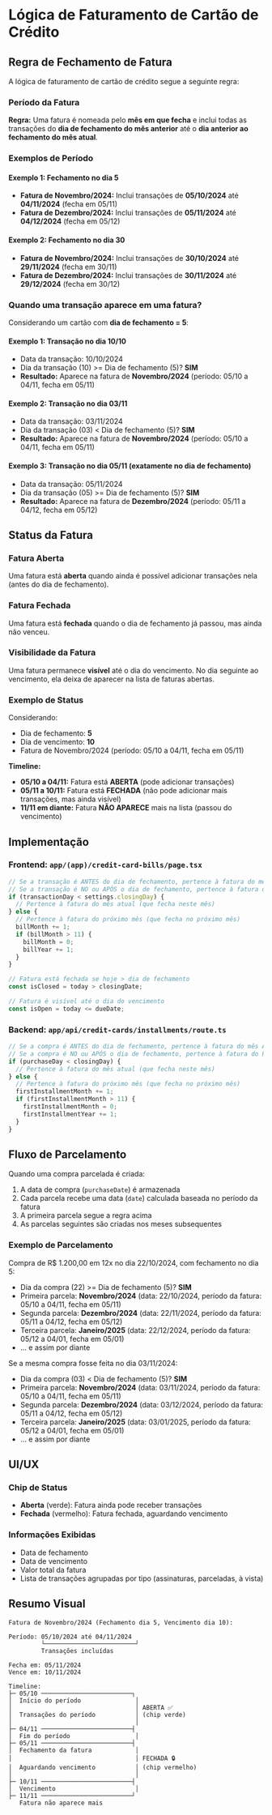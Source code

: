 # Lógica de Faturamento de Cartão de Crédito

## Regra de Fechamento de Fatura

A lógica de faturamento de cartão de crédito segue a seguinte regra:

### Período da Fatura

**Regra:** Uma fatura é nomeada pelo **mês em que fecha** e inclui todas as transações do **dia de fechamento do mês anterior** até o **dia anterior ao fechamento do mês atual**.

### Exemplos de Período

#### Exemplo 1: Fechamento no dia 5

- **Fatura de Novembro/2024:** Inclui transações de **05/10/2024** até **04/11/2024** (fecha em 05/11)
- **Fatura de Dezembro/2024:** Inclui transações de **05/11/2024** até **04/12/2024** (fecha em 05/12)

#### Exemplo 2: Fechamento no dia 30

- **Fatura de Novembro/2024:** Inclui transações de **30/10/2024** até **29/11/2024** (fecha em 30/11)
- **Fatura de Dezembro/2024:** Inclui transações de **30/11/2024** até **29/12/2024** (fecha em 30/12)

### Quando uma transação aparece em uma fatura?

Considerando um cartão com **dia de fechamento = 5**:

#### Exemplo 1: Transação no dia 10/10

- Data da transação: 10/10/2024
- Dia da transação (10) >= Dia de fechamento (5)? **SIM**
- **Resultado:** Aparece na fatura de **Novembro/2024** (período: 05/10 a 04/11, fecha em 05/11)

#### Exemplo 2: Transação no dia 03/11

- Data da transação: 03/11/2024
- Dia da transação (03) < Dia de fechamento (5)? **SIM**
- **Resultado:** Aparece na fatura de **Novembro/2024** (período: 05/10 a 04/11, fecha em 05/11)

#### Exemplo 3: Transação no dia 05/11 (exatamente no dia de fechamento)

- Data da transação: 05/11/2024
- Dia da transação (05) >= Dia de fechamento (5)? **SIM**
- **Resultado:** Aparece na fatura de **Dezembro/2024** (período: 05/11 a 04/12, fecha em 05/12)

## Status da Fatura

### Fatura Aberta

Uma fatura está **aberta** quando ainda é possível adicionar transações nela (antes do dia de fechamento).

### Fatura Fechada

Uma fatura está **fechada** quando o dia de fechamento já passou, mas ainda não venceu.

### Visibilidade da Fatura

Uma fatura permanece **visível** até o dia do vencimento. No dia seguinte ao vencimento, ela deixa de aparecer na lista de faturas abertas.

### Exemplo de Status

Considerando:

- Dia de fechamento: **5**
- Dia de vencimento: **10**
- Fatura de Novembro/2024 (período: 05/10 a 04/11, fecha em 05/11)

**Timeline:**

- **05/10 a 04/11:** Fatura está **ABERTA** (pode adicionar transações)
- **05/11 a 10/11:** Fatura está **FECHADA** (não pode adicionar mais transações, mas ainda visível)
- **11/11 em diante:** Fatura **NÃO APARECE** mais na lista (passou do vencimento)

## Implementação

### Frontend: `app/(app)/credit-card-bills/page.tsx`

```typescript
// Se a transação é ANTES do dia de fechamento, pertence à fatura do mês ATUAL
// Se a transação é NO ou APÓS o dia de fechamento, pertence à fatura do PRÓXIMO mês
if (transactionDay < settings.closingDay) {
  // Pertence à fatura do mês atual (que fecha neste mês)
} else {
  // Pertence à fatura do próximo mês (que fecha no próximo mês)
  billMonth += 1;
  if (billMonth > 11) {
    billMonth = 0;
    billYear += 1;
  }
}

// Fatura está fechada se hoje > dia de fechamento
const isClosed = today > closingDate;

// Fatura é visível até o dia do vencimento
const isOpen = today <= dueDate;
```

### Backend: `app/api/credit-cards/installments/route.ts`

```typescript
// Se a compra é ANTES do dia de fechamento, pertence à fatura do mês ATUAL
// Se a compra é NO ou APÓS o dia de fechamento, pertence à fatura do PRÓXIMO mês
if (purchaseDay < closingDay) {
  // Pertence à fatura do mês atual (que fecha neste mês)
} else {
  // Pertence à fatura do próximo mês (que fecha no próximo mês)
  firstInstallmentMonth += 1;
  if (firstInstallmentMonth > 11) {
    firstInstallmentMonth = 0;
    firstInstallmentYear += 1;
  }
}
```

## Fluxo de Parcelamento

Quando uma compra parcelada é criada:

1. A data de compra (`purchaseDate`) é armazenada
2. Cada parcela recebe uma data (`date`) calculada baseada no período da fatura
3. A primeira parcela segue a regra acima
4. As parcelas seguintes são criadas nos meses subsequentes

### Exemplo de Parcelamento

Compra de R$ 1.200,00 em 12x no dia 22/10/2024, com fechamento no dia 5:

- Dia da compra (22) >= Dia de fechamento (5)? **SIM**
- Primeira parcela: **Novembro/2024** (data: 22/10/2024, período da fatura: 05/10 a 04/11, fecha em 05/11)
- Segunda parcela: **Dezembro/2024** (data: 22/11/2024, período da fatura: 05/11 a 04/12, fecha em 05/12)
- Terceira parcela: **Janeiro/2025** (data: 22/12/2024, período da fatura: 05/12 a 04/01, fecha em 05/01)
- ... e assim por diante

Se a mesma compra fosse feita no dia 03/11/2024:

- Dia da compra (03) < Dia de fechamento (5)? **SIM**
- Primeira parcela: **Novembro/2024** (data: 03/11/2024, período da fatura: 05/10 a 04/11, fecha em 05/11)
- Segunda parcela: **Dezembro/2024** (data: 03/12/2024, período da fatura: 05/11 a 04/12, fecha em 05/12)
- Terceira parcela: **Janeiro/2025** (data: 03/01/2025, período da fatura: 05/12 a 04/01, fecha em 05/01)
- ... e assim por diante

## UI/UX

### Chip de Status

- **Aberta** (verde): Fatura ainda pode receber transações
- **Fechada** (vermelho): Fatura fechada, aguardando vencimento

### Informações Exibidas

- Data de fechamento
- Data de vencimento
- Valor total da fatura
- Lista de transações agrupadas por tipo (assinaturas, parceladas, à vista)

## Resumo Visual

```
Fatura de Novembro/2024 (Fechamento dia 5, Vencimento dia 10):

Período: 05/10/2024 até 04/11/2024
         └─────────────────────────┘
         Transações incluídas

Fecha em: 05/11/2024
Vence em: 10/11/2024

Timeline:
├─ 05/10 ─────────────────────────┐
│  Início do período               │
│                                  │ ABERTA ✅
│  Transações do período           │ (chip verde)
│                                  │
├─ 04/11 ─────────────────────────┤
│  Fim do período                  │
├─ 05/11 ─────────────────────────┤
│  Fechamento da fatura            │
│                                  │ FECHADA 🔒
│  Aguardando vencimento           │ (chip vermelho)
│                                  │
├─ 10/11 ─────────────────────────┤
│  Vencimento                      │
├─ 11/11 ─────────────────────────┘
   Fatura não aparece mais
```
